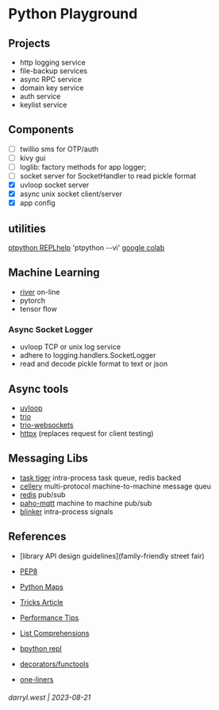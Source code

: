 # Python Playground


## Projects

* http logging service
* file-backup services
* async RPC service
* domain key service
* auth service
* keylist service

## Components

* [ ] twillio sms for OTP/auth
* [ ] kivy gui
* [ ] loglib: factory methods for app logger; 
* [ ] socket server for SocketHandler to read pickle format
* [x] uvloop socket server
* [x] async unix socket client/server
* [x] app config 

## utilities

[ptpython REPLhelp](https://towardsdatascience.com/ptpython-a-better-python-repl-6e21df1eb648) 'ptpython --vi'
[google colab](https://colab.research.google.com/)

## Machine Learning

* [river](https://pypi.org/project/river/) on-line
* pytorch
* tensor flow

### Async Socket Logger

* uvloop TCP or unix log service
* adhere to logging.handlers.SocketLogger
* read and decode pickle format to text or json

## Async tools

* [uvloop](https://github.com/MagicStack/uvloop)
* [trio](https://trio.readthedocs.io/en/stable/index.html)
* [trio-websockets](https://github.com/python-trio/trio-websocket)
* [httpx](https://www.python-httpx.org/) (replaces request for client testing)

## Messaging Libs

* [task tiger](https://pypi.org/project/tasktiger/) intra-process task queue, redis backed
* [cellery](https://docs.celeryq.dev/en/stable/getting-started/introduction.html) multi-protocol machine-to-machine message queu
* [redis](https://blinker.readthedocs.io/en/stable/#blinker.base.Signal.connect_via) pub/sub
* [paho-mqtt](https://pypi.org/project/paho-mqtt/) machine to machine pub/sub
* [blinker](https://blinker.readthedocs.io/en/stable/#blinker.base.Signal.connect_via) intra-process signals

## References

* [library API design guidelines](family-friendly street fair)
* [PEP8](https://peps.python.org/pep-0008/)
* [Python Maps](https://www.geeksforgeeks.org/python-map-function/)
* [Tricks Article](https://towardsdatascience.com/5-python-tricks-that-distinguish-senior-developers-from-juniors-826d57ab3940)
* [Performance Tips](https://wiki.python.org/moin/PythonSpeed/PerformanceTips)
* [List Comprehensions](https://realpython.com/list-comprehension-python/)
* [bpython repl](https://docs.bpython-interpreter.org/en/latest/)

* [decorators/functools](https://towardsdatascience.com/python-decorators-for-data-science-6913f717669a)
* [one-liners](https://medium.com/@chenyumei8866/20-extremely-useful-single-line-python-codes-bc553ea4832a)

###### darryl.west | 2023-08-21

